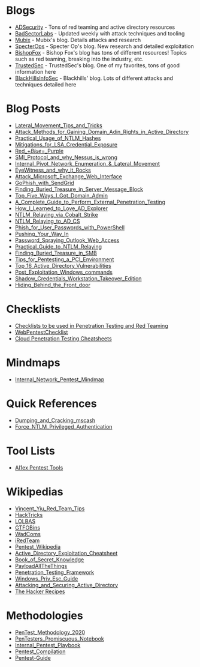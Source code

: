 # Blogs
* [ADSecurity](https://adsecurity.org/) - Tons of red teaming and active directory resources
* [BadSectorLabs](https://blog.badsectorlabs.com/) - Updated weekly with attack techniques and tooling
* [Mubix](https://malicious.link/post/) - Mubix's blog. Details attacks and research
* [SpecterOps](https://posts.specterops.io/) - Specter Op's blog. New research and detailed exploitation
* [BishopFox](https://labs.bishopfox.com/home) - Bishop Fox's blog has tons of different resources! Topics such as red teaming, breaking into the industry, etc.
* [TrustedSec](https://www.trustedsec.com/blog/) - TrustedSec's blog. One of my favorites, tons of good information here
* [BlackHillsInfoSec](https://www.blackhillsinfosec.com/blog/) - Blackhills' blog. Lots of different attacks and techniques detailed here

# Blog Posts
* [Lateral_Movement_Tips_and_Tricks](https://riccardoancarani.github.io/2019-10-04-lateral-movement-megaprimer/)
* [Attack_Methods_for_Gaining_Domain_Adin_Rights_in_Active_Directory](https://adsecurity.org/?p=2362)
* [Practical_Usage_of_NTLM_Hashes](https://blog.ropnop.com/practical-usage-of-ntlm-hashes/)
* [Mitigations_for_LSA_Credential_Exposure](https://thedefensedude.com/2016/07/19/mitigations-for-lsa-credential-exposure-part-1-plain-text-passwords/amp/)
* [Red_+_Blue_=_Purple](https://www.blackhillsinfosec.com/red-blue-purple/)
* [SMI_Protocol_and_why_Nessus_is_wrong](https://laconicwolf.com/2018/04/04/smi-protocol-nessus-wrong/)
* [Internal_Pivot_Network_Enumeration_&_Lateral_Movement](https://www.blackhillsinfosec.com/internal-pivot-network-enumeration-lateral-movement/)
* [EyeWitness_and_why_it_Rocks](https://www.blackhillsinfosec.com/eyewitness-and-why-it-rocks/)
* [Attack_Microsoft_Exchange_Web_Interface](https://swarm.ptsecurity.com/attacking-ms-exchange-web-interfaces/)
* [GoPhish_with_SendGrid](https://medium.com/@orhan_yildirim/gophish-open-source-phishing-framework-fe4662e60721)
* [Finding_Buried_Treasure_in_Server_Message_Block](https://www.blackhillsinfosec.com/finding-buried-treasure-in-server-message-block-smb/)
* [Top_Five_Ways_I_Got_Domain_Admin](https://adam-toscher.medium.com/top-five-ways-i-got-domain-admin-on-your-internal-network-before-lunch-2018-edition-82259ab73aaa)
* [A_Complete_Guide_to_Perform_External_Penetration_Testing](https://gbhackers.com/external-penetration-testing)
* [How_I_Learned_to_Love_AD_Explorer](https://www.blackhillsinfosec.com/domain-goodness-learned-love-ad-explorer/)
* [NTLM_Relaying_via_Cobalt_Strike](https://rastamouse.me/ntlm-relaying-via-cobalt-strike/)
* [NTLM_Relaying_to_AD_CS](https://dirkjanm.io/ntlm-relaying-to-ad-certificate-services/)
* [Phish_for_User_Passwords_with_PowerShell](https://www.blackhillsinfosec.com/how-to-phish-for-user-passwords-with-powershell/)
* [Pushing_Your_Way_In](https://www.blackhillsinfosec.com/pushing-your-way-in/)
* [Password_Spraying_Outlook_Web_Access](https://www.blackhillsinfosec.com/password-spraying-outlook-web-access-how-to-gain-access-to-domain-credentials-without-being-on-a-targets-network-part-2/)
* [Practical_Guide_to_NTLM_Relaying](https://byt3bl33d3r.github.io/practical-guide-to-ntlm-relaying-in-2017-aka-getting-a-foothold-in-under-5-minutes.html)
* [Finding_Buried_Treasure_in_SMB](https://www.blackhillsinfosec.com/finding-buried-treasure-in-server-message-block-smb/)
* [Tips_for_Pentesting_a_PCI_Environment](https://secureideas.com/blog/2018/08/tips-for-penetration-testing-a-pci-environment.html)
* [Top_16_Active_Directory_Vulnerabilities](https://www.infosecmatter.com/top-16-active-directory-vulnerabilities/#12-weak-domain-password-policy)
* [Post_Exploitation_Windows_commands](https://int0x33.medium.com/day-26-the-complete-list-of-windows-post-exploitation-commands-no-powershell-999b5433b61e)
* [Shadow_Credentials_Workstation_Takeover_Edition](https://www.fortalicesolutions.com/posts/shadow-credentials-workstation-takeover-edition)
* [Hiding_Behind_the_Front_door](https://www.fortalicesolutions.com/posts/hiding-behind-the-front-door-with-azure-domain-fronting)

# Checklists
* [Checklists to be used in Penetration Testing and Red Teaming](https://github.com/netbiosX/Checklists)
* [WebPentestChecklist](https://github.com/D3n0Duz/WebPentestChecklist)
* [Cloud Penetration Testing Cheatsheets](https://github.com/dafthack/CloudPentestCheatsheets)

# Mindmaps
* [Internal_Network_Pentest_Mindmap](https://github.com/sdcampbell/Internal-Network-Pentest-MindMap)

# Quick References
* [Dumping_and_Cracking_mscash](https://www.ired.team/offensive-security/credential-access-and-credential-dumping/dumping-and-cracking-mscash-cached-domain-credentials)
* [Force_NTLM_Privileged_Authentication](https://book.hacktricks.xyz/windows/active-directory-methodology/printers-spooler-service-abuse)

# Tool Lists 
* [Al1ex Pentest Tools](https://github.com/Al1ex/Pentest-tools)

# Wikipedias
* [Vincent_Yiu_Red_Team_Tips](https://www.vincentyiu.com/red-team-tips/)
* [HackTricks](https://book.hacktricks.xyz/)
* [LOLBAS](https://lolbas-project.github.io/)
* [GTFOBins](https://gtfobins.github.io/)
* [WadComs](https://wadcoms.github.io/)
* [iRedTeam](https://www.ired.team/)
* [Pentest_Wikipedia](https://github.com/nixawk/pentest-wiki)
* [Active_Directory_Exploitation_Cheatsheet](https://github.com/Integration-IT/Active-Directory-Exploitation-Cheat-Sheet)
* [Book_of_Secret_Knowledge](https://github.com/trimstray/the-book-of-secret-knowledge)
* [PayloadAllTheThings](https://github.com/swisskyrepo/PayloadsAllTheThings)
* [Penetration_Testing_Framework](http://www.vulnerabilityassessment.co.uk/Penetration%20Test.html)
* [Windows_Priv_Esc_Guide](https://www.absolomb.com/2018-01-26-Windows-Privilege-Escalation-Guide/)
* [Attacking_and_Securing_Active_Directory](https://rmusser.net/docs/Active_Directory.html#adcred)
* [The Hacker Recipes](https://www.thehacker.recipes/)

# Methodologies
* [PenTest_Methodology_2020](https://github.com/botesjuan/PenTestMethodology2020)
* [PenTesters_Promiscuous_Notebook](https://ppn.snovvcrash.rocks)
* [Internal_Pentest_Playbook](https://github.com/sdcampbell/Internal-Pentest-Playbook)
* [Pentest_Compilation](https://github.com/adon90/pentest_compilation)
* [Pentest-Guide](https://github.com/Voorivex/pentest-guide)
